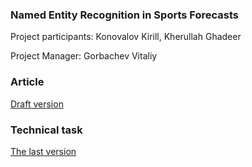 ### Named Entity Recognition in Sports Forecasts

Project participants: Konovalov Kirill, Kherullah Ghadeer

Project Manager: Gorbachev Vitaliy

### Article
[Draft version](https://docs.google.com/document/d/1xo7B41_yUbz016QxFZArzVLs83JMjWh2QIvq5vBrqG8/edit?usp=sharing)

### Technical task
[The last version](https://docs.google.com/document/d/1xo7B41_yUbz016QxFZArzVLs83JMjWh2QIvq5vBrqG8/edit?usp=sharing)


